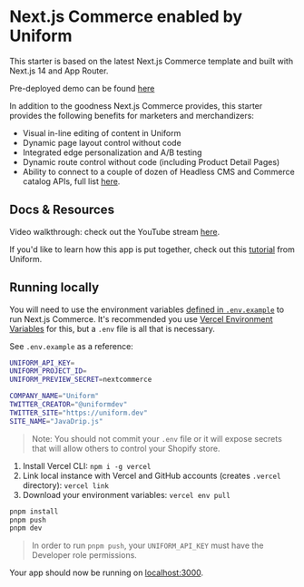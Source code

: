 # Next.js Commerce enabled by Uniform

This starter is based on the latest Next.js Commerce template and built with Next.js 14 and App Router.

Pre-deployed demo can be found [here](https://nextjscommerceuniform.vercel.app/)

In addition to the goodness Next.js Commerce provides, this starter provides the following benefits for marketers and merchandizers:

- Visual in-line editing of content in Uniform
- Dynamic page layout control without code
- Integrated edge personalization and A/B testing
- Dynamic route control without code (including Product Detail Pages)
- Ability to connect to a couple of dozen of Headless CMS and Commerce catalog APIs, full list [here](https://docs.uniform.app/docs/integrations).

## Docs & Resources

Video walkthrough: check out the YouTube stream [here](https://www.youtube.com/live/4IWDwcecIxg?si=NcnbBKlgsJtAjis7).

If you'd like to learn how this app is put together, check out this [tutorial](https://docs.uniform.app/docs/learn/tutorials/nextjs-app-router) from Uniform.

## Running locally

You will need to use the environment variables [defined in `.env.example`](.env.example) to run Next.js Commerce. It's recommended you use [Vercel Environment Variables](https://vercel.com/docs/concepts/projects/environment-variables) for this, but a `.env` file is all that is necessary.

See `.env.example` as a reference:

```bash
UNIFORM_API_KEY=
UNIFORM_PROJECT_ID=
UNIFORM_PREVIEW_SECRET=nextcommerce

COMPANY_NAME="Uniform"
TWITTER_CREATOR="@uniformdev"
TWITTER_SITE="https://uniform.dev"
SITE_NAME="JavaDrip.js"

```

> Note: You should not commit your `.env` file or it will expose secrets that will allow others to control your Shopify store.

1. Install Vercel CLI: `npm i -g vercel`
2. Link local instance with Vercel and GitHub accounts (creates `.vercel` directory): `vercel link`
3. Download your environment variables: `vercel env pull`

```bash
pnpm install
pnpm push
pnpm dev
```

> In order to run `pnpm push`, your `UNIFORM_API_KEY` must have the Developer role permissions.

Your app should now be running on [localhost:3000](http://localhost:3000/).